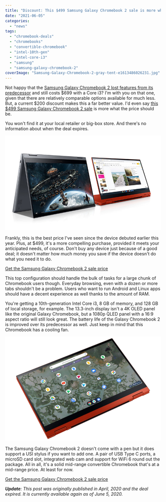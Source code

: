 ```yaml
---
title: "Discount: This $499 Samsung Galaxy Chromebook 2 sale is more what the price should be"
date: "2021-06-05"
categories: 
  - "news"
tags: 
  - "chromebook-deals"
  - "chromebooks"
  - "convertible-chromebook"
  - "intel-10th-gen"
  - "intel-core-i3"
  - "samsung"
  - "samsung-galaxy-chromebook-2"
coverImage: "Samsung-Galaxy-Chromebook-2-gray-tent-e1613486026231.jpg"
---
```


Not happy that the [Samsung Galaxy Chromebook 2 lost features from its predecessor](https://www.aboutchromebooks.com/news/ces-2021-samsung-galaxy-chromebook-2-price-release-date-specifications/) and still costs $699 with a Core i3? I'm with you on that one, given that there are relatively comparable options available for much less. But, a current $200 discount makes this a far better value. I'd even say [this $499 Samsung Galaxy Chromebook 2 sale](https://www.samsung.com/us/computing/chromebook2/buy/) is more what the price should be.

You won't find it at your local retailer or big-box store. And there's no information about when the deal expires.

![Samsung Galaxy Chromebook 2 in red and gray](images/Config-Gallery-Chromebook2-feature-Image-01-765x465-1.jpg)

Frankly, this is the best price I've seen since the device debuted earlier this year. Plus, at $499, it's a more compelling purchase, provided it meets your anticipated needs, of course. Don't buy any device just because of a good deal; it doesn't matter how much money you save if the device doesn't do what you need it to do.

[Get the Samsung Galaxy Chromebook 2 sale price](https://www.samsung.com/us/computing/chromebook2/buy/ "Get the Samsung Galaxy Chromebook 2 sale price")

This top configuration should handle the bulk of tasks for a large chunk of Chromebook users though. Everyday browsing, even with a dozen or more tabs shouldn't be a problem. Users who want to run Android and Linux apps should have a decent experience as well thanks to the amount of RAM.

You're getting a 10th-generation Intel Core i3, 8 GB of memory, and 128 GB of local storage, for example. The 13.3-inch display isn't a 4K OLED panel like the original Galaxy Chromebook, but a 1080p QLED panel with a 16:9 aspect ratio will still look great. The battery life of the Galaxy Chromebook 2 is improved over its predecessor as well. Just keep in mind that this Chromebook has a cooling fan.

![Samsung Galaxy Chromebook 2 tablet mode](images/Galaxy-Chromebook-2_Dynamic2_Red-1024x683.jpg)

The Samsung Galaxy Chromebook 2 doesn't come with a pen but it does support a USI stylus if you want to add one. A pair of USB Type C ports, a microSD card slot, integrated web cam and support for WiFi 6 round out the package. All in all, it's a solid mid-range convertible Chromebook that's at a mid-range price. At least for now.

[Get the Samsung Galaxy Chromebook 2 sale price](https://www.samsung.com/us/computing/chromebook2/buy/ "Get the Samsung Galaxy Chromebook 2 sale price")

_**Update**: This post was originally published in April, 2020 and the deal expired. It is currently available again as of June 5, 2020._
